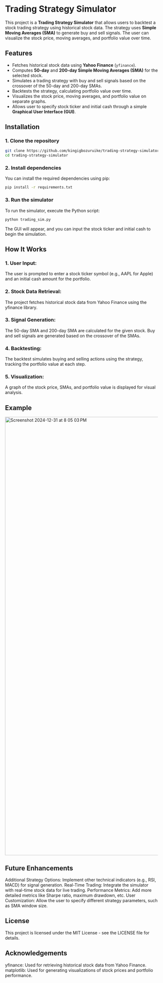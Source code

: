 # Trading Strategy Simulator

This project is a **Trading Strategy Simulator** that allows users to backtest a stock trading strategy using historical stock data. The strategy uses **Simple Moving Averages (SMA)** to generate buy and sell signals. The user can visualize the stock price, moving averages, and portfolio value over time.

## Features

- Fetches historical stock data using **Yahoo Finance** (`yfinance`).
- Computes **50-day** and **200-day Simple Moving Averages (SMA)** for the selected stock.
- Simulates a trading strategy with buy and sell signals based on the crossover of the 50-day and 200-day SMAs.
- Backtests the strategy, calculating portfolio value over time.
- Visualizes the stock price, moving averages, and portfolio value on separate graphs.
- Allows user to specify stock ticker and initial cash through a simple **Graphical User Interface (GUI)**.

## Installation

### 1. Clone the repository

```bash
git clone https://github.com/kingigbozuruike/trading-strategy-simulator.git
cd trading-strategy-simulator
```

### 2. Install dependencies
You can install the required dependencies using pip:

```bash
pip install -r requirements.txt
```

### 3. Run the simulator
To run the simulator, execute the Python script:

```bash
python trading_sim.py
```
The GUI will appear, and you can input the stock ticker and initial cash to begin the simulation.

## How It Works

### 1. User Input:
The user is prompted to enter a stock ticker symbol (e.g., AAPL for Apple) and an initial cash amount for the portfolio.

### 2. Stock Data Retrieval:
The project fetches historical stock data from Yahoo Finance using the yfinance library.

### 3. Signal Generation:
The 50-day SMA and 200-day SMA are calculated for the given stock.
Buy and sell signals are generated based on the crossover of the SMAs.

### 4. Backtesting:
The backtest simulates buying and selling actions using the strategy, tracking the portfolio value at each step.

### 5. Visualization:
A graph of the stock price, SMAs, and portfolio value is displayed for visual analysis.

## Example
<img width="1440" alt="Screenshot 2024-12-31 at 8 05 03 PM" src="https://github.com/user-attachments/assets/1e299dd7-7de5-43c4-b518-19b0f923a9a3" />

## Future Enhancements
Additional Strategy Options: Implement other technical indicators (e.g., RSI, MACD) for signal generation.
Real-Time Trading: Integrate the simulator with real-time stock data for live trading.
Performance Metrics: Add more detailed metrics like Sharpe ratio, maximum drawdown, etc.
User Customization: Allow the user to specify different strategy parameters, such as SMA window size.

## License
This project is licensed under the MIT License - see the LICENSE file for details.

## Acknowledgements
yfinance: Used for retrieving historical stock data from Yahoo Finance.
matplotlib: Used for generating visualizations of stock prices and portfolio performance.


